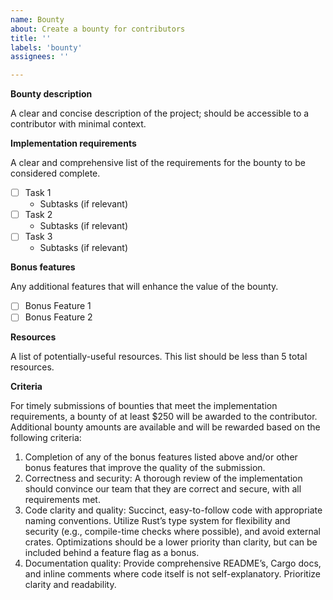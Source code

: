 ```yaml
---
name: Bounty
about: Create a bounty for contributors
title: ''
labels: 'bounty'
assignees: ''

---
```



**Bounty description**

A clear and concise description of the project; should be accessible to a contributor with minimal context.

**Implementation requirements**

A clear and comprehensive list of the requirements for the bounty to be considered complete.

- [ ] Task 1
    - Subtasks (if relevant)
- [ ] Task 2
    - Subtasks (if relevant)
- [ ] Task 3
    - Subtasks (if relevant)
     
**Bonus features**

Any additional features that will enhance the value of the bounty. 

- [ ] Bonus Feature 1
- [ ] Bonus Feature 2

**Resources**

A list of potentially-useful resources. This list should be less than 5 total resources. 

**Criteria**

For timely submissions of bounties that meet the implementation requirements, a bounty of at least $250 will be awarded to the contributor. Additional bounty amounts are available and will be rewarded based on the following criteria:

1. Completion of any of the bonus features listed above and/or other bonus features that improve the quality of the submission. 
2. Correctness and security: A thorough review of the implementation should convince our team that they are correct and secure, with all requirements met.
3. Code clarity and quality: Succinct, easy-to-follow code with appropriate naming conventions. Utilize Rust’s type system for flexibility and security (e.g., compile-time checks where possible), and avoid external crates. Optimizations should be a lower priority than clarity, but can be included behind a feature flag as a bonus.
4. Documentation quality: Provide comprehensive README’s, Cargo docs, and inline comments where code itself is not self-explanatory. Prioritize clarity and readability.
